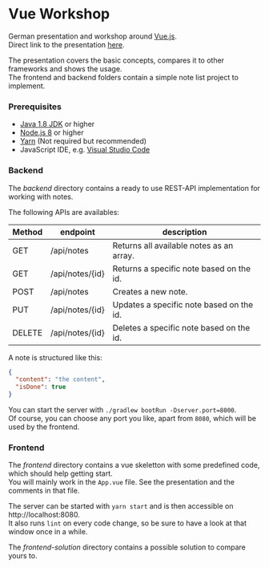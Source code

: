 # Vue Workshop

German presentation and workshop around [Vue.js](https://vuejs.org/).<br>
Direct link to the presentation [here](https://rubengees.github.io/vue-workshop).

The presentation covers the basic concepts, compares it to other frameworks and shows the usage.<br>
The frontend and backend folders contain a simple note list project to implement.

### Prerequisites

- [Java 1.8 JDK](http://www.oracle.com/technetwork/java/javase/downloads/jdk8-downloads-2133151.html) or higher
- [Node.js 8](https://nodejs.org/en/) or higher
- [Yarn](https://yarnpkg.com/lang/en/) (Not required but recommended)
- JavaScript IDE, e.g. [Visual Studio Code](https://code.visualstudio.com/)

### Backend

The _backend_ directory contains a ready to use REST-API implementation for working with notes.

The following APIs are availables:

| Method | endpoint        | description                              |
| ------ | --------------- | ---------------------------------------- |
| GET    | /api/notes      | Returns all available notes as an array. |
| GET    | /api/notes/{id} | Returns a specific note based on the id. |
| POST   | /api/notes      | Creates a new note.                      |
| PUT    | /api/notes/{id} | Updates a specific note based on the id. |
| DELETE | /api/notes/{id} | Deletes a specific note based on the id. |

A note is structured like this:

```json
{
  "content": "the content",
  "isDone": true
}
```

You can start the server with `./gradlew bootRun -Dserver.port=8000`.<br>
Of course, you can choose any port you like, apart from `8080`, which will be used by the frontend.

### Frontend

The _frontend_ directory contains a vue skeletton with some predefined code, which should help getting start.<br>
You will mainly work in the `App.vue` file. See the presentation and the comments in that file.

The server can be started with `yarn start` and is then accessible on http://localhost:8080.<br>
It also runs `lint` on every code change, so be sure to have a look at that window once in a while.

The _frontend-solution_ directory contains a possible solution to compare yours to.
